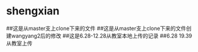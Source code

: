 # shengxian
##这是从master支上clone下来的文件
##这是从master支上clone下来的文件创建wangyang2后的修改
##这是6.28-12.28从教室本地上传的记录
##6.28 19.39从教室上传

